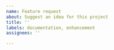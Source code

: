 ```yaml
---
name: Feature request
about: Suggest an idea for this project
title: ''
labels: documentation, enhancement
assignees: ''

---
```


<!--Describe your feature --> 


<!-- Additional context about the feature -->

